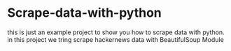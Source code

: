 # Scrape-data-with-python
this is just an example project to show you how to scrape data with python.
in this project we tring scrape hackernews data with BeautifulSoup Module
